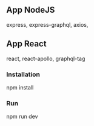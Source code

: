 ## App NodeJS
express, express-graphql, axios, 

## App React
react, react-apollo, graphql-tag

### Installation
npm install

### Run
npm run dev